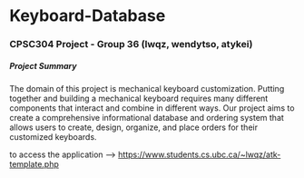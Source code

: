 # Keyboard-Database
### CPSC304 Project - Group 36 (lwqz, wendytso, atykei)


##### Project Summary
The domain of this project is mechanical keyboard customization. Putting together and building a mechanical keyboard requires many different components that interact and combine in different ways. Our project aims to create a comprehensive informational database and ordering system that allows users to create, design, organize,  and place orders for their customized keyboards. 

to access the application --> https://www.students.cs.ubc.ca/~lwqz/atk-template.php
